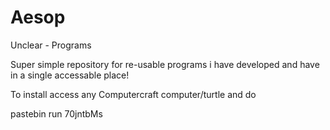 # Aesop
Unclear - Programs

Super simple repository for re-usable programs i have developed and have in a single accessable place!

To install access any Computercraft computer/turtle and do

pastebin run 70jntbMs
